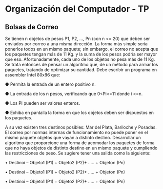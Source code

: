 # Organización del Computador - TP
## Bolsas de Correo

Se tienen n objetos de pesos P1, P2, ..., Pn (con n <= 20) que deben ser enviados por correo a una
misma dirección. La forma más simple sería ponerlos todos en un mismo paquete; sin embargo, el
correo no acepta que los paquetes tengan más de 11 Kg. y la suma de los pesos podría ser mayor
que eso. Afortunadamente, cada uno de los objetos no pesa más de 11 Kg.
Se trata entonces de pensar un algoritmo que, de un método para armar los paquetes, tratando de
optimizar su cantidad. Debe escribir un programa en assembler Intel 80x86 que:

● Permita la entrada de un entero positivo n.

● La entrada de los n pesos, verificando que 0<Pi<=11 donde i <=n.

● Los Pi pueden ser valores enteros.

● Exhiba en pantalla la forma en que los objetos deben ser dispuestos en los paquetes.


A su vez existen tres destinos posibles: Mar del Plata, Bariloche y Posadas. El correo por normas
internas de funcionamiento no puede poner en el mismo paquete objetos que vayan a distinto destino.
Desarrollar un algoritmo que proporcione una forma de acomodar los paquetes de forma que no haya
objetos de distinto destino en un mismo paquete y cumpliendo las restricciones de peso. Se sugiere
tener una salida como la siguiente:

• Destinoi – Objeto1 (P1) + Objeto2 (P2)+ ..... + Objeton (Pn)

• Destinoi – Objeto1 (P1) + Objeto2 (P2)+ ..... + Objeton (Pn)

• Destinoi – Objeto1 (P1) + Objeto2 (P2)+ ..... + Objeton (Pn)
